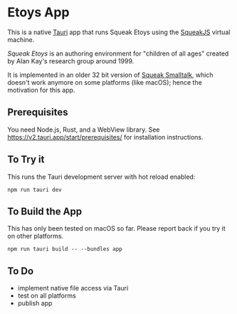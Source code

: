 # Etoys App

This is a native [Tauri](https://tauri.app) app that runs Squeak Etoys using the [SqueakJS](https://squeak.js.org) virtual machine.

_Squeak Etoys_ is an authoring environment for "children of all ages" created by Alan Kay's research group around 1999.

It is implemented in an older 32 bit version of [Squeak Smalltalk](https://squeak.org), which doesn't work anymore on some platforms (like macOS); hence the motivation for this app.

## Prerequisites

You need Node.js, Rust, and a WebView library. See
https://v2.tauri.app/start/prerequisites/ for installation instructions.

## To Try it

This runs the Tauri development server with hot reload enabled:

    npm run tauri dev

## To Build the App

This has only been tested on macOS so far. Please report back if you try it on other platforms.

    npm run tauri build -- --bundles app

## To Do

* implement native file access via Tauri
* test on all platforms
* publish app